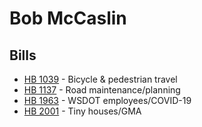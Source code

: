 # Bob McCaslin
## Bills
* [HB 1039](bill/2021-22/hb/1039/) - Bicycle & pedestrian travel
* [HB 1137](bill/2021-22/hb/1137/) - Road maintenance/planning
* [HB 1963](bill/2021-22/hb/1963/) - WSDOT employees/COVID-19
* [HB 2001](bill/2021-22/hb/2001/) - Tiny houses/GMA
